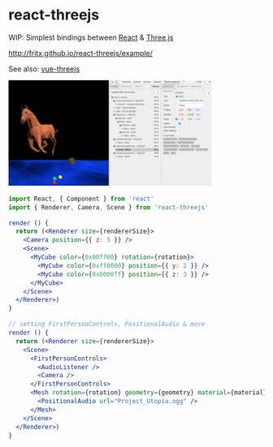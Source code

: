 # react-threejs

WIP: Simplest bindings between [React][react] & [Three.js][threejs]

http://fritx.github.io/react-threejs/example/

See also: [vue-threejs](https://github.com/fritx/vue-threejs)

<img width="400" src="debugging.jpg" />


```js
import React, { Component } from 'react'
import { Renderer, Camera, Scene } from 'react-threejs'
```

```jsx
render () {
  return (<Renderer size={rendererSize}>
    <Camera position={{ z: 5 }} />
    <Scene>
      <MyCube color={0x00ff00} rotation={rotation}>
        <MyCube color={0xff0000} position={{ y: 2 }} />
        <MyCube color={0x0000ff} position={{ z: 3 }} />
      </MyCube>
    </Scene>
  </Renderer>)
}
```

```jsx
// setting FirstPersonControls, PositionalAudio & more
render () {
  return (<Renderer size={rendererSize}>
    <Scene>
      <FirstPersonControls>
        <AudioListener />
        <Camera />
      </FirstPersonControls>
      <Mesh rotation={rotation} geometry={geometry} material={material}>
        <PositionalAudio url="Project_Utopia.ogg" />
      </Mesh>
    </Scene>
  </Renderer>)
}
```


[react]: https://github.com/facebook/react
[threejs]: https://github.com/mrdoob/three.js
